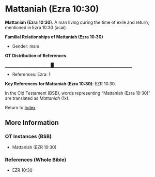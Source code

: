# Mattaniah (Ezra 10:30)
**Mattaniah (Ezra 10:30)**. 
A man living during the time of exile and return, mentioned in Ezra 10:30 (acai). 




**Familial Relationships of Mattaniah (Ezra 10:30)**


* Gender: male


**OT Distribution of References**

▁▁▁▁▁▁▁▁▁▁▁▁▁▁█▁▁▁▁▁▁▁▁▁▁▁▁▁▁▁▁▁▁▁▁▁▁▁▁
* References: Ezra: 1



**Key References for Mattaniah (Ezra 10:30)**: 
EZR 10:30. 


In the Old Testament (BSB), words representing “Mattaniah (Ezra 10:30)” are translated as 
*Mattaniah* (1x). 




Return to [Index](00-Index.md)

## More Information

### OT Instances (BSB)

* Mattaniah (EZR 10:30)



### References (Whole Bible)

* EZR 10:30



